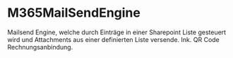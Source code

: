 # M365MailSendEngine
Mailsend Engine, welche durch Einträge in einer Sharepoint Liste gesteuert wird und Attachments aus einer definierten Liste versende. Ink. QR Code Rechnungsanbindung.
